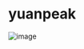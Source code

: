 # yuanpeak

![image]("https://raw.githubusercontent.com/ald2004/yuanpeak/main/images/WeChat%20Image_20230316192245.jpg")

